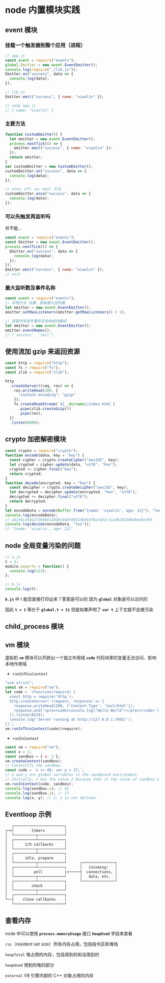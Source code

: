 # node 内置模块实践

## event 模块

### 挂载一个触发器到整个应用（进程）

```js
// app.js
const event = require("events");
global.Emitter = new event.EventEmitter();
console.log(require("./lib.js"));
Emitter.on("success", data => {
  console.log(data);
});

// lib.js
Emitter.emit("success", { name: "xiaolin" });

// node app.js
// { name: "xiaolin" }
```

### 主要方法

```js
function CustomEmitter() {
  let emitter = new event.EventEmitter();
  process.nextTick(() => {
    emitter.emit("success", { name: "xiaolin" });
  });
  return emitter;
}
var customEmitter = new CustomEmitter();
customEmitter.on("success", data => {
  console.log(data);
});

// once、off、on、emit 方法
customEmitter.once("success", data => {
  console.log(data);
});
```

### 可以先触发再监听吗

并不能...

```js
const event = require("events");
const Emitter = new event.EventEmitter();
process.nextTick(() => {
  Emitter.on("success", data => {
    console.log(data);
  });
});
Emitter.emit("success", { name: "xiaolin" });
// exit
```

### 最大监听数及事件名称

```js
const event = require("events");
// 实例方法 设置、获取最大监听数
let emitter = new event.EventEmitter();
emitter.setMaxListeners(emitter.getMaxListeners() + 1);

// 获取所有监听事件名称构成的数组
let emitter = new event.EventEmitter();
emitter.eventNames();
// ['success', 'fail']
```

## 使用流加 gzip 来返回资源

```js
const http = require("http");
const fs = require("fs");
const zlib = require("zlib");

http
  .createServer((req, res) => {
    res.writeHead(200, {
      "content-encoding": "gzip"
    });
    fs.createReadStream(`${__dirname}/index.html`)
      .pipe(zlib.createGzip())
      .pipe(res);
  })
  .listen(8000);
```

## crypto 加密解密模块

```js
const crypto = require("crypto");
function encode(data, key = "key") {
  const cipher = crypto.createCipher("aes192", key);
  let crypted = cipher.update(data, "utf8", "hex");
  crypted += cipher.final("hex");
  return crypted;
}
function decode(encrypted, key = "key") {
  const decipher = crypto.createDecipher("aes192", key);
  let decrypted = decipher.update(encrypted, "hex", "utf8");
  decrypted += decipher.final("utf8");
  return decrypted;
}
let encodeData = encode(Buffer.from("{name: 'xiaolin', age: 22}"), "leo");
console.log(encodeData);
// ab156c3dd42f39985110d8c648f8052db043f0afdb1c7a2d92815064bed5efb5
console.log(decode(encodeData, "leo"));
// "{name: 'xiaolin', age: 22}"
```

## node 全局变量污染的问题

```js
// a.js
t = 1;
module.exports = function() {
  console.log(123);
};

// b.js
console.log(t);
```

**`b.js`** 中 t 能否直接打印出来？答案是可以的 因为 **`global`** 对象是可以访问的

因此 **`t = 1`** 等价于 **`global.t = 11`** 但是如果声明了 **`var t`** 上下文就不会被污染

## child_process 模块

## vm 模块

虚拟机 **`vm`** 模块可以开辟出一个独立作用域 **`code`** 代码块里的变量无法访问、影响本地作用域

- `runInThisContext`

```js
"use strict";
const vm = require("vm");
let code = `(function(require) {
  const http = require('http');
  http.createServer( (request, response) => {
    response.writeHead(200, {'Content-Type': 'text/html'});
    response.end('<pre><code>console.log("Hello World")</pre></code>');
  }).listen(8124);
  console.log('Server running at http://127.0.0.1:7003/');
})`;
vm.runInThisContext(code)(require);
```

- `runInContext`

```js
const vm = require("vm");
const x = 1;
const sandbox = { x: 2 };
vm.createContext(sandbox);
// Contextify the sandbox.
const code = `x += 40; var y = 17;`;
// x and y are global variables in the sandboxed environment.
// Initially, x has the value 2 because that is the value of sandbox.x.
vm.runInContext(code, sandbox);
console.log(sandbox.x); // 42
console.log(sandbox.y); // 17
console.log(x, y); // 1; y is not defined.
```

## Eventloop 示例

```txt
   ┌───────────────────────┐
┌─>│        timers         │
│  └──────────┬────────────┘
│  ┌──────────┴────────────┐
│  │     I/O callbacks     │
│  └──────────┬────────────┘
│  ┌──────────┴────────────┐
│  │     idle, prepare     │
│  └──────────┬────────────┘      ┌───────────────┐
│  ┌──────────┴────────────┐      │   incoming:   │
│  │         poll          │<─────┤  connections, │
│  └──────────┬────────────┘      │   data, etc.  │
│  ┌──────────┴────────────┐      └───────────────┘
│  │        check          │
│  └──────────┬────────────┘
│  ┌──────────┴────────────┐
└──┤    close callbacks    │
   └───────────────────────┘
```

## 查看内存

node 中可以使用 **`process.memoryUsage`** 接口 **`heapUsed`** 字段来查看

`rss`（resident set size）所有内存占用，包括指令区和堆栈

`heapTotal` 堆占用的内存，包括用到的和没用到的

`heapUsed` 用到的堆的部分

`external` V8 引擎内部的 C++ 对象占用的内存
